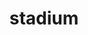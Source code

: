 ---
layout: travel&places
title: stadium
emoji: stadium
permalink: 🏟.html
image: assets/img/3moji/stadium.png
---